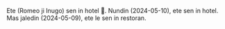 Ete (Romeo ji Inugo) sen in hotel 🏨.
Nundin (2024-05-10), ete sen in hotel.
Mas jaledin (2024-05-09), ete le sen in restoran.

